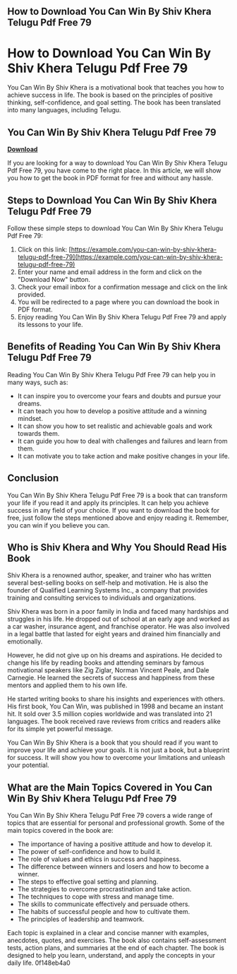 ## How to Download You Can Win By Shiv Khera Telugu Pdf Free 79

 


 
# How to Download You Can Win By Shiv Khera Telugu Pdf Free 79
 
You Can Win By Shiv Khera is a motivational book that teaches you how to achieve success in life. The book is based on the principles of positive thinking, self-confidence, and goal setting. The book has been translated into many languages, including Telugu.
 
## You Can Win By Shiv Khera Telugu Pdf Free 79


[**Download**](https://www.google.com/url?q=https%3A%2F%2Fblltly.com%2F2tKt9x&sa=D&sntz=1&usg=AOvVaw3D4IuzlbzwbPR0V1gUgjuC)

 
If you are looking for a way to download You Can Win By Shiv Khera Telugu Pdf Free 79, you have come to the right place. In this article, we will show you how to get the book in PDF format for free and without any hassle.
 
## Steps to Download You Can Win By Shiv Khera Telugu Pdf Free 79
 
Follow these simple steps to download You Can Win By Shiv Khera Telugu Pdf Free 79:
 
1. Click on this link: [https://example.com/you-can-win-by-shiv-khera-telugu-pdf-free-79](https://example.com/you-can-win-by-shiv-khera-telugu-pdf-free-79)
2. Enter your name and email address in the form and click on the "Download Now" button.
3. Check your email inbox for a confirmation message and click on the link provided.
4. You will be redirected to a page where you can download the book in PDF format.
5. Enjoy reading You Can Win By Shiv Khera Telugu Pdf Free 79 and apply its lessons to your life.

## Benefits of Reading You Can Win By Shiv Khera Telugu Pdf Free 79
 
Reading You Can Win By Shiv Khera Telugu Pdf Free 79 can help you in many ways, such as:

- It can inspire you to overcome your fears and doubts and pursue your dreams.
- It can teach you how to develop a positive attitude and a winning mindset.
- It can show you how to set realistic and achievable goals and work towards them.
- It can guide you how to deal with challenges and failures and learn from them.
- It can motivate you to take action and make positive changes in your life.

## Conclusion
 
You Can Win By Shiv Khera Telugu Pdf Free 79 is a book that can transform your life if you read it and apply its principles. It can help you achieve success in any field of your choice. If you want to download the book for free, just follow the steps mentioned above and enjoy reading it. Remember, you can win if you believe you can.
  
## Who is Shiv Khera and Why You Should Read His Book
 
Shiv Khera is a renowned author, speaker, and trainer who has written several best-selling books on self-help and motivation. He is also the founder of Qualified Learning Systems Inc., a company that provides training and consulting services to individuals and organizations.
 
Shiv Khera was born in a poor family in India and faced many hardships and struggles in his life. He dropped out of school at an early age and worked as a car washer, insurance agent, and franchise operator. He was also involved in a legal battle that lasted for eight years and drained him financially and emotionally.
 
However, he did not give up on his dreams and aspirations. He decided to change his life by reading books and attending seminars by famous motivational speakers like Zig Ziglar, Norman Vincent Peale, and Dale Carnegie. He learned the secrets of success and happiness from these mentors and applied them to his own life.
 
He started writing books to share his insights and experiences with others. His first book, You Can Win, was published in 1998 and became an instant hit. It sold over 3.5 million copies worldwide and was translated into 21 languages. The book received rave reviews from critics and readers alike for its simple yet powerful message.
 
You Can Win By Shiv Khera is a book that you should read if you want to improve your life and achieve your goals. It is not just a book, but a blueprint for success. It will show you how to overcome your limitations and unleash your potential.
 
## What are the Main Topics Covered in You Can Win By Shiv Khera Telugu Pdf Free 79
 
You Can Win By Shiv Khera Telugu Pdf Free 79 covers a wide range of topics that are essential for personal and professional growth. Some of the main topics covered in the book are:

- The importance of having a positive attitude and how to develop it.
- The power of self-confidence and how to build it.
- The role of values and ethics in success and happiness.
- The difference between winners and losers and how to become a winner.
- The steps to effective goal setting and planning.
- The strategies to overcome procrastination and take action.
- The techniques to cope with stress and manage time.
- The skills to communicate effectively and persuade others.
- The habits of successful people and how to cultivate them.
- The principles of leadership and teamwork.

Each topic is explained in a clear and concise manner with examples, anecdotes, quotes, and exercises. The book also contains self-assessment tests, action plans, and summaries at the end of each chapter. The book is designed to help you learn, understand, and apply the concepts in your daily life.
 0f148eb4a0
